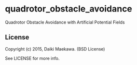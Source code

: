 # quadrotor_obstacle_avoidance

Quadrotor Obstacle Avoidance with Artificial Potential Fields

## License

Copyright (c) 2015, Daiki Maekawa. (BSD License)

See LICENSE for more info.
